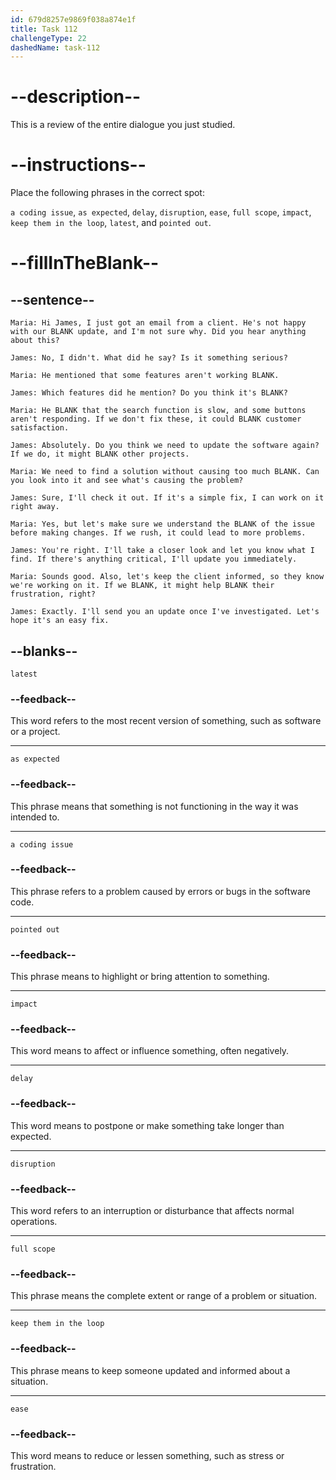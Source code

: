 ```yaml
---
id: 679d8257e9869f038a874e1f
title: Task 112
challengeType: 22
dashedName: task-112
---
```


<!-- REVIEW -->

# --description--

This is a review of the entire dialogue you just studied. 

# --instructions--

Place the following phrases in the correct spot:

`a coding issue`, `as expected`, `delay`, `disruption`, `ease`, `full scope`, `impact`, `keep them in the loop`, `latest`, and `pointed out`.

# --fillInTheBlank--

## --sentence--

`Maria: Hi James, I just got an email from a client. He's not happy with our BLANK update, and I'm not sure why. Did you hear anything about this?`

`James: No, I didn't. What did he say? Is it something serious?`

`Maria: He mentioned that some features aren't working BLANK.`

`James: Which features did he mention? Do you think it's BLANK?`

`Maria: He BLANK that the search function is slow, and some buttons aren't responding. If we don't fix these, it could BLANK customer satisfaction.`

`James: Absolutely. Do you think we need to update the software again? If we do, it might BLANK other projects.`

`Maria: We need to find a solution without causing too much BLANK. Can you look into it and see what's causing the problem?`

`James: Sure, I'll check it out. If it's a simple fix, I can work on it right away.`

`Maria: Yes, but let's make sure we understand the BLANK of the issue before making changes. If we rush, it could lead to more problems.`

`James: You're right. I'll take a closer look and let you know what I find. If there's anything critical, I'll update you immediately.`

`Maria: Sounds good. Also, let's keep the client informed, so they know we're working on it. If we BLANK, it might help BLANK their frustration, right?`

`James: Exactly. I'll send you an update once I've investigated. Let's hope it's an easy fix.`



## --blanks--

`latest`

### --feedback--

This word refers to the most recent version of something, such as software or a project.

---

`as expected`

### --feedback--

This phrase means that something is not functioning in the way it was intended to.

---

`a coding issue`

### --feedback--

This phrase refers to a problem caused by errors or bugs in the software code.

---

`pointed out`

### --feedback--

This phrase means to highlight or bring attention to something.

---

`impact`

### --feedback--

This word means to affect or influence something, often negatively.

---

`delay`

### --feedback--

This word means to postpone or make something take longer than expected.

---

`disruption`

### --feedback--

This word refers to an interruption or disturbance that affects normal operations.

---

`full scope`

### --feedback--

This phrase means the complete extent or range of a problem or situation.

---

`keep them in the loop`

### --feedback--

This phrase means to keep someone updated and informed about a situation.

---

`ease`

### --feedback--

This word means to reduce or lessen something, such as stress or frustration.
